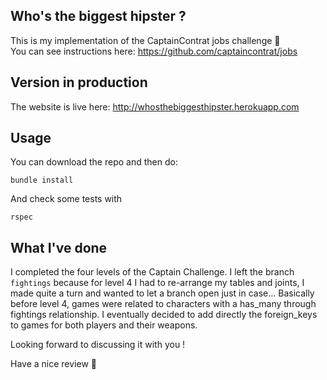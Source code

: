 ## Who's the biggest hipster ?

This is my implementation of the CaptainContrat jobs challenge :tada: <br/>
You can see instructions here: https://github.com/captaincontrat/jobs

## Version in production

The website is live here: http://whosthebiggesthipster.herokuapp.com

## Usage

You can download the repo and then do:

```
bundle install
```

And check some tests with

```
rspec
```

## What I've done

I completed the four levels of the Captain Challenge.
I left the branch `fightings` because for level 4 I had to re-arrange my tables and joints, I made quite a turn and wanted to let a branch open just in case...
Basically before level 4, games were related to characters with a has_many through fightings relationship.
I eventually decided to add directly the foreign_keys to games for both players and their weapons.

Looking forward to discussing it with you !

Have a nice review :eyes:
